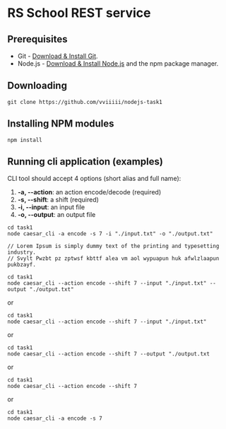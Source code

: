 # RS School REST service

## Prerequisites

- Git - [Download & Install Git](https://git-scm.com/downloads).
- Node.js - [Download & Install Node.js](https://nodejs.org/en/download/) and the npm package manager.

## Downloading

```
git clone https://github.com/vviiiii/nodejs-task1
```

## Installing NPM modules

```
npm install
```

## Running cli application (examples)

CLI tool should accept 4 options (short alias and full name):

1.  **-a, --action**: an action encode/decode (required)
2.  **-s, --shift**: a shift (required)
3.  **-i, --input**: an input file
4.  **-o, --output**: an output file
   
```
cd task1
node caesar_cli -a encode -s 7 -i "./input.txt" -o "./output.txt"

// Lorem Ipsum is simply dummy text of the printing and typesetting industry.
// Svylt Pwzbt pz zptwsf kbttf alea vm aol wypuapun huk afwlzlaapun pukbzayf.
```

```
cd task1
node caesar_cli --action encode --shift 7 --input "./input.txt" --output "./output.txt"
```
or
```
cd task1
node caesar_cli --action encode --shift 7 --input "./input.txt"
```
or
```
cd task1
node caesar_cli --action encode --shift 7 --output "./output.txt
```
or
```
cd task1
node caesar_cli --action encode --shift 7
```
or
```
cd task1
node caesar_cli -a encode -s 7
```


